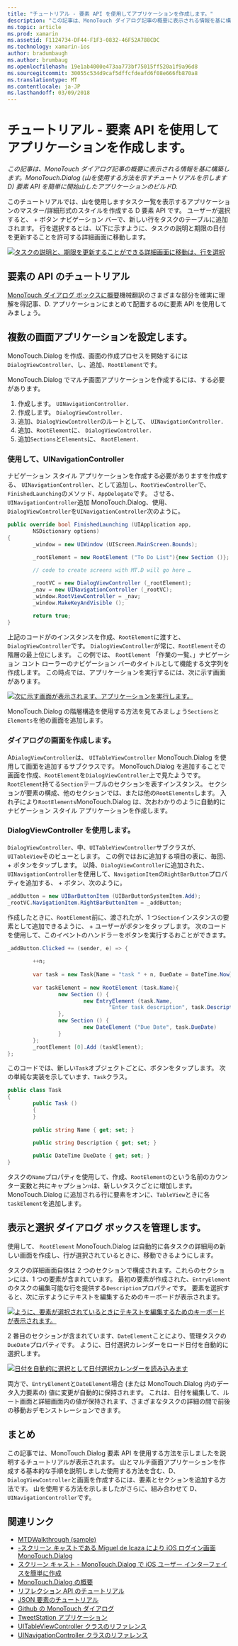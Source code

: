 ```yaml
---
title: "チュートリアル - 要素 API を使用してアプリケーションを作成します。"
description: "この記事は、MonoTouch ダイアログ記事の概要に表示される情報を基に構築します。 MonoTouch.Dialog (山を使用する方法を示すチュートリアルを示しますD) 要素 API を簡単に開始山したアプリケーションのビルドD."
ms.topic: article
ms.prod: xamarin
ms.assetid: F1124734-DF44-F1F3-0832-46F52A788CDC
ms.technology: xamarin-ios
author: bradumbaugh
ms.author: brumbaug
ms.openlocfilehash: 19e1ab4000e473aa773bf75015ff520a1f9a96d8
ms.sourcegitcommit: 30055c534d9caf5dffcfdeafd6f08e666fb870a8
ms.translationtype: MT
ms.contentlocale: ja-JP
ms.lasthandoff: 03/09/2018
---
```

# <a name="walkthrough---creating-an-application-using-the-elements-api"></a>チュートリアル - 要素 API を使用してアプリケーションを作成します。

_この記事は、MonoTouch ダイアログ記事の概要に表示される情報を基に構築します。MonoTouch.Dialog (山を使用する方法を示すチュートリアルを示しますD) 要素 API を簡単に開始山したアプリケーションのビルドD._

このチュートリアルでは、山を使用しますタスク一覧を表示するアプリケーションのマスター/詳細形式のスタイルを作成する D 要素 API です。 ユーザーが選択すると、 <span class="ui"> + </span>ボタン ナビゲーション バーで、新しい行をタスクのテーブルに追加されます。 行を選択するとは、以下に示すように、タスクの説明と期限の日付を更新することを許可する詳細画面に移動します。

 [![](elements-api-walkthrough-images/01-task-list-app.png "タスクの説明と、期限を更新することができる詳細画面に移動は、行を選択")](elements-api-walkthrough-images/01-task-list-app.png#lightbox)

 <a name="Elements_API_Walkthrough" />


## <a name="elements-api-walkthrough"></a>要素の API のチュートリアル

[MonoTouch ダイアログ ボックスに概要](~/ios/user-interface/monotouch.dialog/index.md)機械翻訳のさまざまな部分を確実に理解を得記事、D. アプリケーションにまとめて配置するのに要素 API を使用してみましょう。

 <a name="Setting_up_the_Multi-Screen_Application" />


## <a name="setting-up-the-multi-screen-application"></a>複数の画面アプリケーションを設定します。

MonoTouch.Dialog を作成、画面の作成プロセスを開始するには`DialogViewController`、し、追加、`RootElement`です。

MonoTouch.Dialog でマルチ画面アプリケーションを作成するには、する必要があります。

1.  作成します。  `UINavigationController.`
1.  作成します。  `DialogViewController.`
1.  追加、`DialogViewController`のルートとして、  `UINavigationController.` 
1.  追加、`RootElement`に、  `DialogViewController.`
1.  追加`Sections`と`Elements`に、  `RootElement.` 


 <a name="Using_A_UINavigationController" />


### <a name="using-a-uinavigationcontroller"></a>使用して、UINavigationController

ナビゲーション スタイル アプリケーションを作成する必要がありますを作成する、 `UINavigationController`、として追加し、`RootViewController`で、`FinishedLaunching`のメソッド、`AppDelegate`です。 させる、`UINavigationController`追加 MonoTouch.Dialog、使用、`DialogViewController`を`UINavigationController`次のように。

```csharp
public override bool FinishedLaunching (UIApplication app, 
        NSDictionary options)
{
        _window = new UIWindow (UIScreen.MainScreen.Bounds);
            
        _rootElement = new RootElement ("To Do List"){new Section ()};

        // code to create screens with MT.D will go here …

        _rootVC = new DialogViewController (_rootElement);
        _nav = new UINavigationController (_rootVC);
        _window.RootViewController = _nav;
        _window.MakeKeyAndVisible ();
            
        return true;
}
```

上記のコードがのインスタンスを作成、`RootElement`に渡すと、`DialogViewController`です。 `DialogViewController`が常に、`RootElement`その階層の最上位にします。 この例では、 `RootElement` 「作業の一覧、」ナビゲーション コント ローラーのナビゲーション バーのタイトルとして機能する文字列を作成します。 この時点では、アプリケーションを実行するには、次に示す画面があります。

 [![](elements-api-walkthrough-images/02-to-do-list-screen-.png "次に示す画面が表示されます、アプリケーションを実行します。")](elements-api-walkthrough-images/02-to-do-list-screen-.png#lightbox)

MonoTouch.Dialog の階層構造を使用する方法を見てみましょう`Sections`と`Elements`を他の画面を追加します。

 <a name="Creating_the_Dialog_Screens" />


### <a name="creating-the-dialog-screens"></a>ダイアログの画面を作成します。

A`DialogViewController`は、 `UITableViewController` MonoTouch.Dialog を使用して画面を追加するサブクラスです。 MonoTouch.Dialog を追加することで画面を作成、`RootElement`を`DialogViewController`上で見たようです。 `RootElement`持てる`Section`テーブルのセクションを表すインスタンス。
セクションが要素の構成、他のセクションでは、または他の`RootElements`します。 入れ子により`RootElements`MonoTouch.Dialog は、次おわかりのように自動的にナビゲーション スタイル アプリケーションを作成します。

 <a name="Using_DialogViewController" />


### <a name="using-dialogviewcontroller"></a>DialogViewController を使用します。

`DialogViewController`、中、`UITableViewController`サブクラスが、`UITableView`そのビューとします。 この例ではおに追加する項目の表に、毎回、 <span class="ui"> + </span>  ボタンをタップします。 以降、`DialogViewController`に追加された、`UINavigationController`を使用して、`NavigationItem`の`RightBarButton`プロパティを追加する、 <span class="ui"> + </span>  ボタン、次のように。

```csharp
_addButton = new UIBarButtonItem (UIBarButtonSystemItem.Add);
_rootVC.NavigationItem.RightBarButtonItem = _addButton;
```

作成したときに、`RootElement`前に、渡されたが、1 つ`Section`インスタンスの要素として追加できるように、 <span class="ui"> + </span>ユーザーがボタンをタップします。 次のコードを使用して、このイベントのハンドラーをボタンを実行するおことができます。

```csharp
_addButton.Clicked += (sender, e) => {
                
        ++n;
                
        var task = new Task{Name = "task " + n, DueDate = DateTime.Now};
                
        var taskElement = new RootElement (task.Name){
                new Section () {
                        new EntryElement (task.Name, 
                                "Enter task description", task.Description)
                },
                new Section () {
                        new DateElement ("Due Date", task.DueDate)
                }
        };
        _rootElement [0].Add (taskElement);
};
```

このコードでは、新しい`Task`オブジェクトごとに、ボタンをタップします。 次の単純な実装を示しています、`Task`クラス。

```csharp
public class Task
{   
        public Task ()
        {
        }
        
        public string Name { get; set; }
        
        public string Description { get; set; }

        public DateTime DueDate { get; set; }
}
```

 []()

タスクの`Name`プロパティを使用して、作成、`RootElement`のという名前のカウンター変数と共にキャプション`n`は、新しいタスクごとに増加します。 MonoTouch.Dialog に追加される行に要素をオンに、`TableView`ときに各`taskElement`を追加します。

 <a name="Presenting_and_Managing_Dialog_Screens" />


## <a name="presenting-and-managing-dialog-screens"></a>表示と選択 ダイアログ ボックスを管理します。

使用して、 `RootElement` MonoTouch.Dialog は自動的に各タスクの詳細用の新しい画面を作成し、行が選択されているときに、移動できるようにします。

タスクの詳細画面自体は 2 つのセクションで構成されます。これらのセクションには、1 つの要素が含まれています。 最初の要素が作成された、`EntryElement`のタスクの編集可能な行を提供する`Description`プロパティです。 要素を選択すると、次に示すようにテキストを編集するためのキーボードが表示されます。

 [![](elements-api-walkthrough-images/03-create-task.png "ように、要素が選択されているときにテキストを編集するためのキーボードが表示されます。")](elements-api-walkthrough-images/03-create-task.png#lightbox)

2 番目のセクションが含まれています、`DateElement`ことにより、管理タスクの`DueDate`プロパティです。 ように、日付選択カレンダーをロード日付を自動的に選択します。

 [![](elements-api-walkthrough-images/04-date-picker.png "日付を自動的に選択として日付選択カレンダーを読み込みます")](elements-api-walkthrough-images/04-date-picker.png#lightbox)

両方で、`EntryElement`と`DateElement`場合 (または MonoTouch.Dialog 内のデータ入力要素の) 値に変更が自動的に保持されます。 これは、日付を編集して、ルート画面と詳細画面内の値が保持されます、さまざまなタスクの詳細の間で前後の移動おデモンストレーションできます。

 <a name="Summary" />


## <a name="summary"></a>まとめ

この記事では、MonoTouch.Dialog 要素 API を使用する方法を示しましたを説明するチュートリアルが表示されます。 山とマルチ画面アプリケーションを作成する基本的な手順を説明しました使用する方法を含む、D、`DialogViewController`と画面を作成するには、要素とセクションを追加する方法です。 山を使用する方法を示しましたがさらに、組み合わせて D、`UINavigationController`です。


## <a name="related-links"></a>関連リンク

- [MTDWalkthrough (sample)](https://developer.xamarin.com/samples/MTDWalkthrough/)
- [-スクリーン キャストである Miguel de Icaza により iOS ログイン画面 MonoTouch.Dialog](http://youtu.be/3butqB1EG0c)
- [スクリーン キャスト - MonoTouch.Dialog で iOS ユーザー インターフェイスを簡単に作成](http://youtu.be/j7OC5r8ZkYg)
- [MonoTouch.Dialog の概要](~/ios/user-interface/monotouch.dialog/index.md)
- [リフレクション API のチュートリアル](~/ios/user-interface/monotouch.dialog/reflection-api-walkthrough.md)
- [JSON 要素のチュートリアル](~/ios/user-interface/monotouch.dialog/json-element-walkthrough.md)
- [Github の MonoTouch ダイアログ](https://github.com/migueldeicaza/MonoTouch.Dialog)
- [TweetStation アプリケーション](https://github.com/migueldeicaza/TweetStation)
- [UITableViewController クラスのリファレンス](http://developer.apple.com/library/ios/#DOCUMENTATION/UIKit/Reference/UITableViewController_Class/Reference/Reference.html)
- [UINavigationController クラスのリファレンス](http://developer.apple.com/library/ios/#documentation/UIKit/Reference/UINavigationController_Class/Reference/Reference.html)
